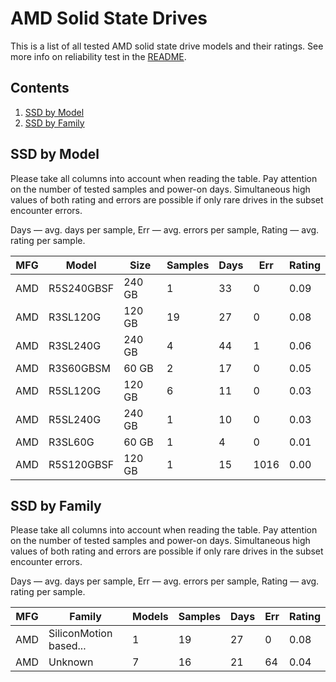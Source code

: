 AMD Solid State Drives
======================

This is a list of all tested AMD solid state drive models and their ratings. See
more info on reliability test in the [README](https://github.com/linuxhw/SMART).

Contents
--------

1. [ SSD by Model  ](#ssd-by-model)
2. [ SSD by Family ](#ssd-by-family)

SSD by Model
------------

Please take all columns into account when reading the table. Pay attention on the
number of tested samples and power-on days. Simultaneous high values of both rating
and errors are possible if only rare drives in the subset encounter errors.

Days   — avg. days per sample,
Err    — avg. errors per sample,
Rating — avg. rating per sample.

| MFG       | Model              | Size   | Samples | Days  | Err   | Rating |
|-----------|--------------------|--------|---------|-------|-------|--------|
| AMD       | R5S240GBSF         | 240 GB | 1       | 33    | 0     | 0.09   |
| AMD       | R3SL120G           | 120 GB | 19      | 27    | 0     | 0.08   |
| AMD       | R3SL240G           | 240 GB | 4       | 44    | 1     | 0.06   |
| AMD       | R3S60GBSM          | 60 GB  | 2       | 17    | 0     | 0.05   |
| AMD       | R5SL120G           | 120 GB | 6       | 11    | 0     | 0.03   |
| AMD       | R5SL240G           | 240 GB | 1       | 10    | 0     | 0.03   |
| AMD       | R3SL60G            | 60 GB  | 1       | 4     | 0     | 0.01   |
| AMD       | R5S120GBSF         | 120 GB | 1       | 15    | 1016  | 0.00   |

SSD by Family
-------------

Please take all columns into account when reading the table. Pay attention on the
number of tested samples and power-on days. Simultaneous high values of both rating
and errors are possible if only rare drives in the subset encounter errors.

Days   — avg. days per sample,
Err    — avg. errors per sample,
Rating — avg. rating per sample.

| MFG       | Family                 | Models | Samples | Days  | Err   | Rating |
|-----------|------------------------|--------|---------|-------|-------|--------|
| AMD       | SiliconMotion based... | 1      | 19      | 27    | 0     | 0.08   |
| AMD       | Unknown                | 7      | 16      | 21    | 64    | 0.04   |
